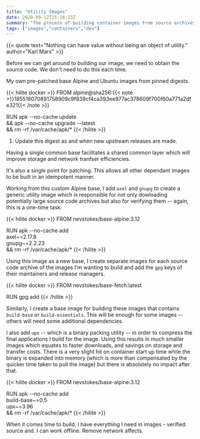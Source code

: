 ```yaml
---
title: "Utility Images"
date: 2020-09-12T15:10:13Z
summary: "The process of building container images from source archives can be broken down into a few distinct stages, some of which can be done ahead of time and reused."
tags: ["images","containers","dev"]
---
```

{{< quote text="Nothing can have value without being an object of utility." author="Karl Marx" >}}

Before we can get around to building our image, we need to obtain the source code. We don't need to do this each time.

My own pre-patched base Alpine and Ubuntu images from pinned digests.

{{< hilite docker >}}
FROM alpine@sha256:{{< note >}}185518070891758909c9f839cf4ca393ee977ac378609f700f60a771a2dfe321{{< /note >}}

RUN apk --no-cache update \
    && apk --no-cache upgrade --latest \
    && rm -rf /var/cache/apk/*
{{< /hilite >}}

1. Update this digest as and when new upstream releases are made.

Having a single common base facilitates a shared common layer which will improve storage and network tranfser efficiencies.

It's also a single point for patching. This allows all other dependant images to be built in an idempotent manner.

Working from this custom Alpine base, I add `axel` and `gnupg` to create a generic utility image which is responsible for not only dowloading potentially large source code archives but also for verifying them -- again, this is a one-time task.

{{< hilite docker >}}
FROM nevstokes/base-alpine:3.12

RUN apk --no-cache add \
    axel~=2.17.8 \
    gnupg~=2.2.23 \
    && rm -rf /var/cache/apk/*
{{< /hilite >}}

Using this image as a new base, I create separate images for each source code archive of the images I'm wanting to build and add the `gpg` keys of their maintainers and release managers.

{{< hilite docker >}}
FROM nevstokes/base-fetch:latest

RUN gpg add
{{< /hilite >}}

Similarly, I create a base image for building these images that contains `build-base` or `build-essentials`. This will be enough for some images -- others will need some additional dependencies.

I also add `upx` -- which is a binary packing utility -- in order to compress the final applications I build for the image. Using this results in much smaller images which equates to faster downloads, and savings on storage and transfer costs. There is a very slight hit on container start up time while the binary is expanded into memory (which is more than compensated by the quicker time taken to pull the image) but there is absolutely no impact after that.

{{< hilite docker >}}
FROM nevstokes/base-alpine:3.12

RUN apk --no-cache add \
    build-base~=0.5 \
    upx~=3.96 \
    && rm -rf /var/cache/apk/*
{{< /hilite >}}

When it comes time to build, I have everything I need in images - verified source and. I can work offline. Remove network affects.
